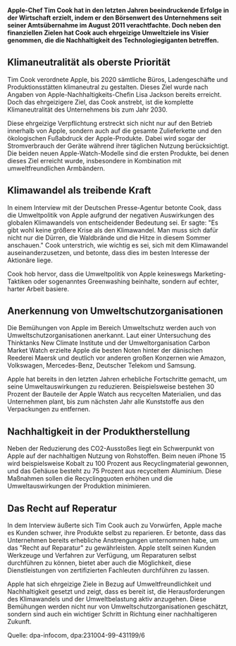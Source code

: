 **Apple-Chef Tim Cook hat in den letzten Jahren beeindruckende Erfolge in der Wirtschaft erzielt, indem er den Börsenwert des Unternehmens seit seiner Amtsübernahme im August 2011 verachtfachte. Doch neben den finanziellen Zielen hat Cook auch ehrgeizige Umweltziele ins Visier genommen, die die Nachhaltigkeit des Technologiegiganten betreffen.**

## Klimaneutralität als oberste Priorität

Tim Cook verordnete Apple, bis 2020 sämtliche Büros, Ladengeschäfte und Produktionsstätten klimaneutral zu gestalten. Dieses Ziel wurde nach Angaben von Apple-Nachhaltigkeits-Chefin Lisa Jackson bereits erreicht. Doch das ehrgeizigere Ziel, das Cook anstrebt, ist die komplette Klimaneutralität des Unternehmens bis zum Jahr 2030.

Diese ehrgeizige Verpflichtung erstreckt sich nicht nur auf den Betrieb innerhalb von Apple, sondern auch auf die gesamte Zulieferkette und den ökologischen Fußabdruck der Apple-Produkte. Dabei wird sogar der Stromverbrauch der Geräte während ihrer täglichen Nutzung berücksichtigt. Die beiden neuen Apple-Watch-Modelle sind die ersten Produkte, bei denen dieses Ziel erreicht wurde, insbesondere in Kombination mit umweltfreundlichen Armbändern.

## Klimawandel als treibende Kraft

In einem Interview mit der Deutschen Presse-Agentur betonte Cook, dass die Umweltpolitik von Apple aufgrund der negativen Auswirkungen des globalen Klimawandels von entscheidender Bedeutung sei. Er sagte: "Es gibt wohl keine größere Krise als den Klimawandel. Man muss sich dafür nicht nur die Dürren, die Waldbrände und die Hitze in diesem Sommer anschauen." Cook unterstrich, wie wichtig es sei, sich mit dem Klimawandel auseinanderzusetzen, und betonte, dass dies im besten Interesse der Aktionäre liege.

Cook hob hervor, dass die Umweltpolitik von Apple keineswegs Marketing-Taktiken oder sogenanntes Greenwashing beinhalte, sondern auf echter, harter Arbeit basiere.

## Anerkennung von Umweltschutzorganisationen

Die Bemühungen von Apple im Bereich Umweltschutz werden auch von Umweltschutzorganisationen anerkannt. Laut einer Untersuchung des Thinktanks New Climate Institute und der Umweltorganisation Carbon Market Watch erzielte Apple die besten Noten hinter der dänischen Reederei Maersk und deutlich vor anderen großen Konzernen wie Amazon, Volkswagen, Mercedes-Benz, Deutscher Telekom und Samsung.

Apple hat bereits in den letzten Jahren erhebliche Fortschritte gemacht, um seine Umweltauswirkungen zu reduzieren. Beispielsweise bestehen 30 Prozent der Bauteile der Apple Watch aus recycelten Materialien, und das Unternehmen plant, bis zum nächsten Jahr alle Kunststoffe aus den Verpackungen zu entfernen.

## Nachhaltigkeit in der Produktherstellung

Neben der Reduzierung des CO2-Ausstoßes liegt ein Schwerpunkt von Apple auf der nachhaltigen Nutzung von Rohstoffen. Beim neuen iPhone 15 wird beispielsweise Kobalt zu 100 Prozent aus Recyclingmaterial gewonnen, und das Gehäuse besteht zu 75 Prozent aus recyceltem Aluminium. Diese Maßnahmen sollen die Recyclingquoten erhöhen und die Umweltauswirkungen der Produktion minimieren.

## Das Recht auf Reperatur

In dem Interview äußerte sich Tim Cook auch zu Vorwürfen, Apple mache es Kunden schwer, ihre Produkte selbst zu reparieren. Er betonte, dass das Unternehmen bereits erhebliche Anstrengungen unternommen habe, um das "Recht auf Reparatur" zu gewährleisten. Apple stellt seinen Kunden Werkzeuge und Verfahren zur Verfügung, um Reparaturen selbst durchführen zu können, bietet aber auch die Möglichkeit, diese Dienstleistungen von zertifizierten Fachleuten durchführen zu lassen.

Apple hat sich ehrgeizige Ziele in Bezug auf Umweltfreundlichkeit und Nachhaltigkeit gesetzt und zeigt, dass es bereit ist, die Herausforderungen des Klimawandels und der Umweltbelastung aktiv anzugehen. Diese Bemühungen werden nicht nur von Umweltschutzorganisationen geschätzt, sondern sind auch ein wichtiger Schritt in Richtung einer nachhaltigeren Zukunft.

Quelle: dpa-infocom, dpa:231004-99-431199/6
